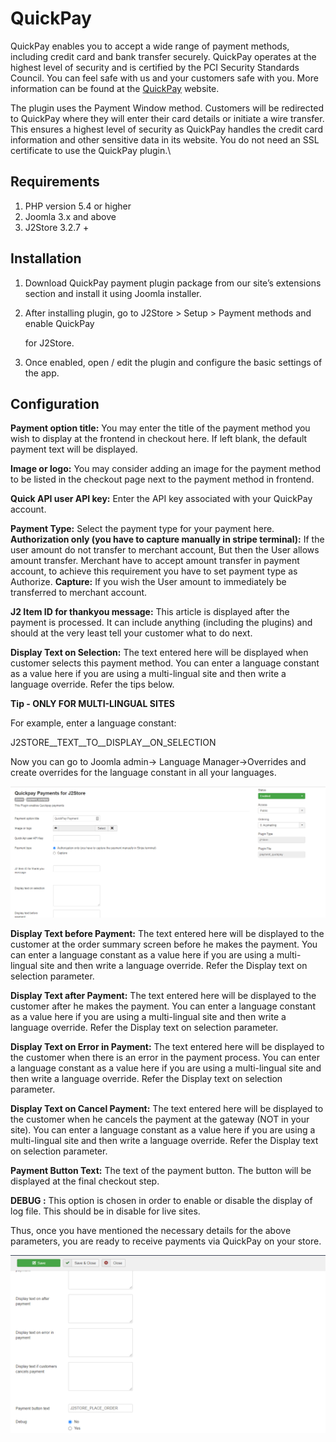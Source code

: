 # QuickPay

QuickPay enables you to accept a wide range of payment methods, including credit card and bank transfer securely. QuickPay operates at the highest level of security and is certified by the PCI Security Standards Council. You can feel safe with us and your customers safe with you. More information can be found at the [QuickPay](https://quickpay.net/) website.

The plugin uses the Payment Window method. Customers will be redirected to QuickPay where they will enter their card details or initiate a wire transfer. This ensures a highest level of security as QuickPay handles the credit card information and other sensitive data in its website. You do not need an SSL certificate to use the QuickPay plugin.\


## Requirements

1. PHP version 5.4 or higher
2. Joomla 3.x and above
3. J2Store 3.2.7 +

## Installation <a href="#installation" id="installation"></a>

1. Download QuickPay payment plugin package from our site’s extensions section and install it using Joomla installer.
2.  After installing plugin, go to J2Store > Setup > Payment methods and enable QuickPay

    for J2Store.
3. Once enabled, open / edit the plugin and configure the basic settings of the app.

## Configuration <a href="#configuration" id="configuration"></a>

**Payment option title:** You may enter the title of the payment method you wish to display at the frontend in checkout here. If left blank, the default payment text will be displayed.

**Image or logo:** You may consider adding an image for the payment method to be listed in the checkout page next to the payment method in frontend.

**Quick API user API key:** Enter the API key associated with your QuickPay account.

**Payment Type:** Select the payment type for your payment here.                                                                                  **Authorization only (you have to capture manually in stripe terminal):** If the user amount do not transfer to merchant account, But then the User allows amount transfer. Merchant have to accept amount transfer in payment account, to achieve this requirement you have to set payment type as Authorize.                                                                                                                                                               **Capture:** If you wish the User amount to immediately be transferred to merchant account.

**J2 Item ID for thankyou message:** This article is displayed after the payment is processed. It can include anything (including the plugins) and should at the very least tell your customer what to do next.

**Display Text on Selection:** The text entered here will be displayed when customer selects this payment method. You can enter a language constant as a value here if you are using a multi-lingual site and then write a language override. Refer the tips below.

**Tip - ONLY FOR MULTI-LINGUAL SITES**

For example, enter a language constant:

J2STORE\__TEXT\__TO\__DISPLAY\__ON\_SELECTION

Now you can go to Joomla admin-> Language Manager->Overrides and create overrides for the language constant in all your languages.

![QuickPay Payment Plugin-Img1](../.gitbook/assets/quickpay-payment-img1.png)

**Display Text before Payment:** The text entered here will be displayed to the customer at the order summary screen before he makes the payment. You can enter a language constant as a value here if you are using a multi-lingual site and then write a language override. Refer the Display text on selection parameter.

**Display Text after Payment:** The text entered here will be displayed to the customer after he makes the payment. You can enter a language constant as a value here if you are using a multi-lingual site and then write a language override. Refer the Display text on selection parameter.

**Display Text on Error in Payment:** The text entered here will be displayed to the customer when there is an error in the payment process. You can enter a language constant as a value here if you are using a multi-lingual site and then write a language override. Refer the Display text on selection parameter.

**Display Text on Cancel Payment:** The text entered here will be displayed to the customer when he cancels the payment at the gateway (NOT in your site). You can enter a language constant as a value here if you are using a multi-lingual site and then write a language override. Refer the Display text on selection parameter.

**Payment Button Text:** The text of the payment button. The button will be displayed at the final checkout step.

**DEBUG :** This option is chosen in order to enable or disable the display of log file. This should be in disable for live sites.

Thus, once you have mentioned the necessary details for the above parameters, you are ready to receive payments via QuickPay on your store.

![QuickPay Payment Plugin-Img2](../.gitbook/assets/quickpay-payment-img2.png)
